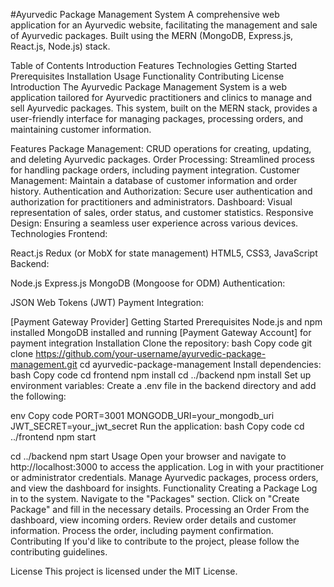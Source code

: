 #Ayurvedic Package Management System
A comprehensive web application for an Ayurvedic website, facilitating the management and sale of Ayurvedic packages. Built using the MERN (MongoDB, Express.js, React.js, Node.js) stack.

Table of Contents
Introduction
Features
Technologies
Getting Started
Prerequisites
Installation
Usage
Functionality
Contributing
License
Introduction
The Ayurvedic Package Management System is a web application tailored for Ayurvedic practitioners and clinics to manage and sell Ayurvedic packages. This system, built on the MERN stack, provides a user-friendly interface for managing packages, processing orders, and maintaining customer information.

Features
Package Management: CRUD operations for creating, updating, and deleting Ayurvedic packages.
Order Processing: Streamlined process for handling package orders, including payment integration.
Customer Management: Maintain a database of customer information and order history.
Authentication and Authorization: Secure user authentication and authorization for practitioners and administrators.
Dashboard: Visual representation of sales, order status, and customer statistics.
Responsive Design: Ensuring a seamless user experience across various devices.
Technologies
Frontend:

React.js
Redux (or MobX for state management)
HTML5, CSS3, JavaScript
Backend:

Node.js
Express.js
MongoDB (Mongoose for ODM)
Authentication:

JSON Web Tokens (JWT)
Payment Integration:

[Payment Gateway Provider]
Getting Started
Prerequisites
Node.js and npm installed
MongoDB installed and running
[Payment Gateway Account] for payment integration
Installation
Clone the repository:
bash
Copy code
git clone https://github.com/your-username/ayurvedic-package-management.git
cd ayurvedic-package-management
Install dependencies:
bash
Copy code
cd frontend
npm install
cd ../backend
npm install
Set up environment variables:
Create a .env file in the backend directory and add the following:

env
Copy code
PORT=3001
MONGODB_URI=your_mongodb_uri
JWT_SECRET=your_jwt_secret
Run the application:
bash
Copy code
cd ../frontend
npm start

cd ../backend
npm start
Usage
Open your browser and navigate to http://localhost:3000 to access the application.
Log in with your practitioner or administrator credentials.
Manage Ayurvedic packages, process orders, and view the dashboard for insights.
Functionality
Creating a Package
Log in to the system.
Navigate to the "Packages" section.
Click on "Create Package" and fill in the necessary details.
Processing an Order
From the dashboard, view incoming orders.
Review order details and customer information.
Process the order, including payment confirmation.
Contributing
If you'd like to contribute to the project, please follow the contributing guidelines.

License
This project is licensed under the MIT License.
